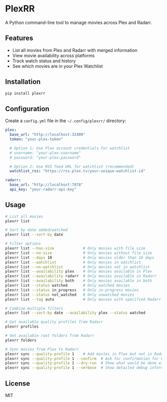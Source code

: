 # PlexRR

A Python command-line tool to manage movies across Plex and Radarr.

## Features

- List all movies from Plex and Radarr with merged information
- View movie availability across platforms
- Track watch status and history
- See which movies are in your Plex Watchlist

## Installation

```bash
pip install plexrr
```

## Configuration

Create a `config.yml` file in the `~/.config/plexrr/` directory:

```yaml
plex:
  base_url: "http://localhost:32400"
  token: "your-plex-token"

  # Option 1: Use Plex account credentials for watchlist
  # username: "your-plex-username"
  # password: "your-plex-password"

  # Option 2: Use RSS feed URL for watchlist (recommended)
  watchlist_rss: "https://rss.plex.tv/your-unique-watchlist-id"

radarr:
  base_url: "http://localhost:7878"
  api_key: "your-radarr-api-key"
```

## Usage

```bash
# List all movies
plexrr list

# Sort by date added/watched
plexrr list --sort-by date

# Filter options
plexrr list --has-size             # Only movies with file size
plexrr list --no-size              # Only movies without file size
plexrr list --days 10              # Only movies older than 10 days
plexrr list --watchlist            # Only movies in watchlist
plexrr list --no-watchlist         # Only movies not in watchlist
plexrr list --availability plex    # Only movies available in Plex
plexrr list --availability radarr  # Only movies available in Radarr
plexrr list --availability both    # Only movies available in both
plexrr list --status watched       # Only watched movies
plexrr list --status in_progress   # Only in-progress movies
plexrr list --status not_watched   # Only unwatched movies
plexrr list --tag auto             # Only movies with specified Radarr tag

# Combine multiple filters
plexrr list --sort-by date --availability plex --status watched

# Get available quality profiles from Radarr
plexrr profiles

# Get available root folders from Radarr
plexrr folders

# Sync movies from Plex to Radarr
plexrr sync --quality-profile 1    # Add movies in Plex but not in Radarr
plexrr sync --quality-profile 1 --confirm  # Ask for confirmation for each movie
plexrr sync --quality-profile 1 --dry-run  # Show what would be done without changes
plexrr sync --quality-profile 1 --verbose  # Show detailed debug information
```

## License

MIT
